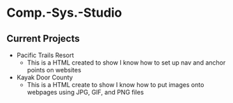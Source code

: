 # Comp.-Sys.-Studio
## Current Projects
* Pacific Trails Resort
  * This is a HTML created to show I know how to set up nav and anchor points on websites
* Kayak Door County
  * This is a HTML create to show I know how to put images onto webpages using JPG, GIF, and PNG files
